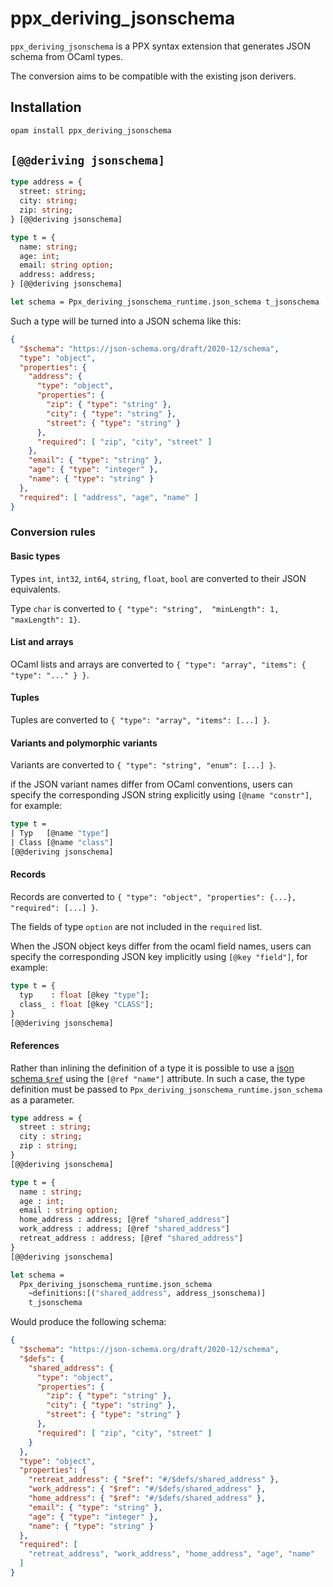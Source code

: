 # ppx_deriving_jsonschema

`ppx_deriving_jsonschema` is a PPX syntax extension that generates JSON schema from OCaml types.

The conversion aims to be compatible with the existing json derivers.

## Installation

```sh
opam install ppx_deriving_jsonschema
```

## `[@@deriving jsonschema]`

```ocaml
type address = {
  street: string;
  city: string;
  zip: string;
} [@@deriving jsonschema]

type t = {
  name: string;
  age: int;
  email: string option;
  address: address;
} [@@deriving jsonschema]

let schema = Ppx_deriving_jsonschema_runtime.json_schema t_jsonschema
```

Such a type will be turned into a JSON schema like this:
```json
{
  "$schema": "https://json-schema.org/draft/2020-12/schema",
  "type": "object",
  "properties": {
    "address": {
      "type": "object",
      "properties": {
        "zip": { "type": "string" },
        "city": { "type": "string" },
        "street": { "type": "string" }
      },
      "required": [ "zip", "city", "street" ]
    },
    "email": { "type": "string" },
    "age": { "type": "integer" },
    "name": { "type": "string" }
  },
  "required": [ "address", "age", "name" ]
}
```

### Conversion rules

#### Basic types

Types `int`, `int32`, `int64`, `string`, `float`, `bool` are converted to their JSON equivalents.

Type `char` is converted to `{ "type": "string",  "minLength": 1,  "maxLength": 1}`.

#### List and arrays

OCaml lists and arrays are converted to `{ "type": "array", "items": { "type": "..." } }`.

#### Tuples

Tuples are converted to `{ "type": "array", "items": [...] }`.

#### Variants and polymorphic variants

Variants are converted to `{ "type": "string", "enum": [...] }`.

if the JSON variant names differ from OCaml conventions, users can specify the corresponding JSON string explicitly using `[@name "constr"]`, for example:

```ocaml
type t =
| Typ   [@name "type"]
| Class [@name "class"]
[@@deriving jsonschema]
```

#### Records

Records are converted to `{ "type": "object", "properties": {...}, "required": [...] }`.

The fields of type `option` are not included in the `required` list.

When the JSON object keys differ from the ocaml field names, users can specify the corresponding JSON key implicitly using `[@key "field"]`, for example:

```ocaml
type t = {
  typ    : float [@key "type"];
  class_ : float [@key "CLASS"];
}
[@@deriving jsonschema]
```

#### References

Rather than inlining the definition of a type it is possible to use a [json schema `$ref`](https://json-schema.org/understanding-json-schema/structuring#dollarref) using the `[@ref "name"]` attribute. In such a case, the type definition must be passed to `Ppx_deriving_jsonschema_runtime.json_schema` as a parameter.

```ocaml
type address = {
  street : string;
  city : string;
  zip : string;
}
[@@deriving jsonschema]

type t = {
  name : string;
  age : int;
  email : string option;
  home_address : address; [@ref "shared_address"]
  work_address : address; [@ref "shared_address"]
  retreat_address : address; [@ref "shared_address"]
}
[@@deriving jsonschema]

let schema =
  Ppx_deriving_jsonschema_runtime.json_schema
    ~definitions:[("shared_address", address_jsonschema)]
    t_jsonschema
```

Would produce the following schema:
```json
{
  "$schema": "https://json-schema.org/draft/2020-12/schema",
  "$defs": {
    "shared_address": {
      "type": "object",
      "properties": {
        "zip": { "type": "string" },
        "city": { "type": "string" },
        "street": { "type": "string" }
      },
      "required": [ "zip", "city", "street" ]
    }
  },
  "type": "object",
  "properties": {
    "retreat_address": { "$ref": "#/$defs/shared_address" },
    "work_address": { "$ref": "#/$defs/shared_address" },
    "home_address": { "$ref": "#/$defs/shared_address" },
    "email": { "type": "string" },
    "age": { "type": "integer" },
    "name": { "type": "string" }
  },
  "required": [
    "retreat_address", "work_address", "home_address", "age", "name"
  ]
}
```
